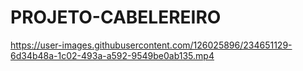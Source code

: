 # PROJETO-CABELEREIRO

https://user-images.githubusercontent.com/126025896/234651129-6d34b48a-1c02-493a-a592-9549be0ab135.mp4

